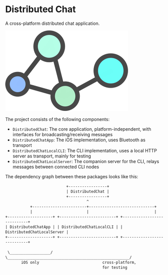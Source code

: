 # Distributed Chat

A cross-platform distributed chat application.

![Logo](logo.svg)

The project consists of the following components:

* `DistributedChat`: The core application, platform-independent, with interfaces for broadcasting/receiving messages
* `DistributedChatApp`: The iOS implementation, uses Bluetooth as transport
* `DistributedChatLocalCLI`: The CLI implementation, uses a local HTTP server as transport, mainly for testing
* `DistributedChatLocalServer`: The companion server for the CLI, relays messages between connected CLI nodes

The dependency graph between these packages looks like this:

```
                           +-----------------+
                           | DistributedChat |
                           +-----------------+
                                    ^
           +------------------------+-----------------------------+
           |                        |                             |
+--------------------+ +-------------------------+ +----------------------------+
| DistributedChatApp | | DistributedChatLocalCLI | | DistributedChatLocalServer |
+--------------------+ +-------------------------+ +----------------------------+

 \__________________/   \______________________________________________________/
       iOS only                            cross-platform,
                                           for testing
```
